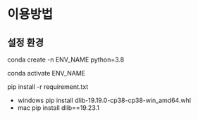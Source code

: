 # 이용방법

## 설정 환경

conda create -n ENV_NAME python=3.8


conda activate ENV_NAME


pip install -r requirement.txt

- windows
pip install dlib-19.19.0-cp38-cp38-win_amd64.whl
- mac
pip install dlib==19.23.1
